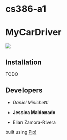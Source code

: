 # cs386-a1

# MyCarDriver

![](https://upload.wikimedia.org/wikipedia/commons/6/64/PyPI_logo.svg)


## Installation
TODO
## Developers
- *Daniel Minichetti*
* **Jessica Maldonado**
+ Elian Zamora-Rivera



built using [Pip!](https://pages.github.com/](https://pypi.org/project/pip/)https://pypi.org/project/pip/)


